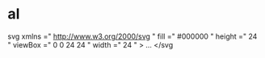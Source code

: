 # al
svg   xmlns =" http://www.w3.org/2000/svg "   fill =" #000000 "   height =" 24 "   viewBox =" 0 0 24 24 "   width =" 24 " > … &lt;/svg
